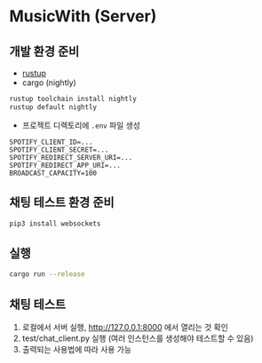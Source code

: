 # MusicWith (Server)
## 개발 환경 준비
- [rustup](https://rustup.rs)
- cargo (nightly)
```sh
rustup toolchain install nightly
rustup default nightly
```
- 프로젝트 디렉토리에 `.env` 파일 생성
```
SPOTIFY_CLIENT_ID=...
SPOTIFY_CLIENT_SECRET=...
SPOTIFY_REDIRECT_SERVER_URI=...
SPOTIFY_REDIRECT_APP_URI=...
BROADCAST_CAPACITY=100
```

## 채팅 테스트 환경 준비
```sh
pip3 install websockets
```

## 실행
```sh
cargo run --release
```

## 채팅 테스트
1. 로컬에서 서버 실행, http://127.0.0.1:8000 에서 열리는 것 확인
2. test/chat_client.py 실행 (여러 인스턴스를 생성해야 테스트할 수 있음)
3. 출력되는 사용법에 따라 사용 가능
